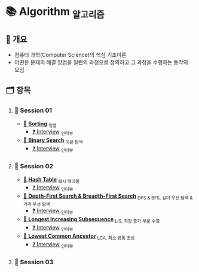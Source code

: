# :books: Algorithm <sub>알고리즘</sub>

## :memo: 개요

- 컴퓨터 과학(Computer Science)의 핵심 기초이론
- 어떤한 문제의 해결 방법을 일련의 과정으로 정의하고 그 과정을 수행하는 동작의 모임

## :card_index_dividers: 항목

1. ### :file_folder: Session 01

   - [:page_facing_up: **Sorting**](./Note/Sorting.md) <sub>정렬</sub>
     - [:question: Interview](./Interview/Sorting.md) <sub>인터뷰</sub>
   - [:page_facing_up: **Binary Search**](./Note/BinarySearch.md) <sub>이분 탐색</sub>
     - [:question: Interview](./Interview/BinarySearch.md) <sub>인터뷰</sub>

2. ### :file_folder: Session 02

   - [:page_facing_up: **Hash Table**](./Note/HashTable.md) <sub>해시 테이블</sub>
     - [:question: Interview](./Interview/HashTable.md) <sub>인터뷰</sub>
   - [:page_facing_up: **Depth-First Search & Breadth-First Search**](./Note/DFS&BFS.md) <sub>DFS & BFS, 깊이 우선 탐색 & 거리 우선 탐색</sub>
     - [:question: Interview](./Interview/DFS&BFS.md) <sub>인터뷰</sub>
   - [:page_facing_up: **Longest Increasing Subsequence**](./Note/LIS.md) <sub>LIS, 최장 증가 부분 수열</sub>
     - [:question: Interview](./Interview/LIS.md) <sub>인터뷰</sub>
   - [:page_facing_up: **Lowest Common Ancestor**](./Note/LCA.md) <sub>LCA, 최소 공통 조상</sub>
     - [:question: Interview](./Interview/LCA.md) <sub>인터뷰</sub>

3. ### :file_folder: Session 03
